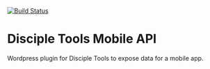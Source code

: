 [![Build Status](https://travis-ci.org/DiscipleTools/disciple-tools-mobile-api.svg?branch=master)](https://travis-ci.org/DiscipleTools/disciple-tools-mobile-api)

# Disciple Tools Mobile API
Wordpress plugin for Disciple Tools to expose data for a mobile app.
